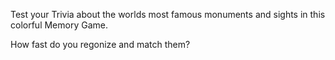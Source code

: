 Test your Trivia about the worlds most famous monuments and sights in this colorful Memory Game.

How fast do you regonize and match them? 
